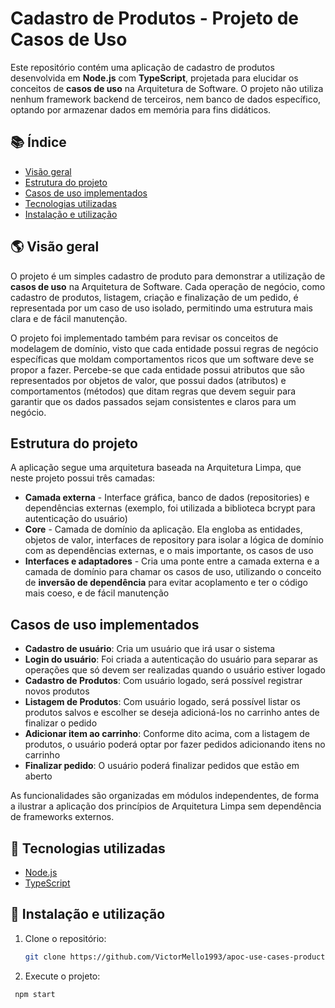 # Cadastro de Produtos - Projeto de Casos de Uso

Este repositório contém uma aplicação de cadastro de produtos desenvolvida em **Node.js** com **TypeScript**, projetada para elucidar os conceitos de **casos de uso** na Arquitetura de Software. O projeto não utiliza nenhum framework backend de terceiros, nem banco de dados específico, optando por armazenar dados em memória para fins didáticos.

## 📚 Índice

- [Visão geral](#-visão-geral)
- [Estrutura do projeto](#estrutura-do-projeto)
- [Casos de uso implementados](#casos-de-uso-implementados)
- [Tecnologias utilizadas](#-tecnologias-utilizadas)
- [Instalação e utilização](#-instalação-e-utilização)

## 🌎 Visão geral

O projeto é um simples cadastro de produto para demonstrar a utilização de **casos de uso** na Arquitetura de Software. Cada operação de negócio, como cadastro de produtos, listagem, criação e finalização de um pedido, é representada por um caso de uso isolado, permitindo uma estrutura mais clara e de fácil manutenção. 

O projeto foi implementado também para revisar os conceitos de modelagem de domínio, visto que cada entidade possui regras de negócio específicas que moldam comportamentos ricos que um software deve se propor a fazer. Percebe-se que cada entidade possui atributos que são representados por objetos de valor, que possui dados (atributos) e comportamentos (métodos) que ditam regras que devem seguir para garantir que os dados passados sejam consistentes e claros para um negócio.  


## Estrutura do projeto

A aplicação segue uma arquitetura baseada na Arquitetura Limpa, que neste projeto possui três camadas:

* **Camada externa** - Interface gráfica, banco de dados (repositories) e dependências externas (exemplo, foi utilizada a biblioteca bcrypt para autenticação do usuário)
* **Core** - Camada de domínio da aplicação. Ela engloba as entidades, objetos de valor, interfaces de repository para isolar a lógica de domínio com as dependências externas, e o mais importante, os casos de uso
* **Interfaces e adaptadores** - Cria uma ponte entre a camada externa e a camada de domínio para chamar os casos de uso, utilizando o conceito de **inversão de dependência** para evitar acoplamento e ter o código mais coeso, e de fácil manutenção 

## Casos de uso implementados

- **Cadastro de usuário**: Cria um usuário que irá usar o sistema
- **Login do usuário**: Foi criada a autenticação do usuário para separar as operações que só devem ser realizadas quando o usuário estiver logado
- **Cadastro de Produtos**: Com usuário logado, será possível registrar novos produtos
- **Listagem de Produtos**: Com usuário logado, será possível listar os produtos salvos e escolher se deseja adicioná-los no carrinho antes de finalizar o pedido
- **Adicionar item ao carrinho**: Conforme dito acima, com a listagem de produtos, o usuário poderá optar por fazer pedidos adicionando itens no carrinho
- **Finalizar pedido**: O usuário poderá finalizar pedidos que estão em aberto

As funcionalidades são organizadas em módulos independentes, de forma a ilustrar a aplicação dos princípios de Arquitetura Limpa sem dependência de frameworks externos.

## 🔧 Tecnologias utilizadas

- [Node.js](https://nodejs.org/) 
- [TypeScript](https://www.typescriptlang.org/) 

## 🚩 Instalação e utilização 

1. Clone o repositório:

   ```bash
   git clone https://github.com/VictorMello1993/apoc-use-cases-products.git

2. Execute o projeto:
  ```bash
   npm start
 
